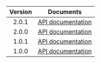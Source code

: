 | Version | Documents |
|:---:|---|
| 2.0.1 | [API documentation](2.0.1) |
| 2.0.0 | [API documentation](2.0.0) |
| 1.0.1 | [API documentation](1.0.1) |
| 1.0.0 | [API documentation](1.0.0) |
